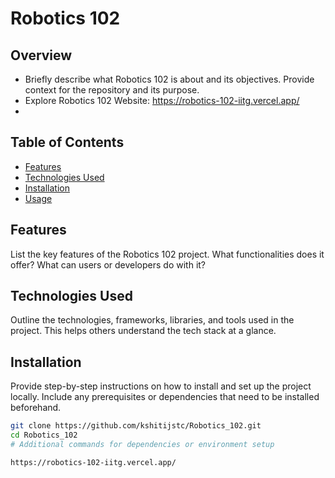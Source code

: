 # Robotics 102

## Overview
- Briefly describe what Robotics 102 is about and its objectives. Provide context for the repository and its purpose.
- Explore Robotics 102 Website:  https://robotics-102-iitg.vercel.app/
- 
## Table of Contents
- [Features](#features)
- [Technologies Used](#technologies-used)
- [Installation](#installation)
- [Usage](#usage)

## Features
List the key features of the Robotics 102 project. What functionalities does it offer? What can users or developers do with it?

## Technologies Used
Outline the technologies, frameworks, libraries, and tools used in the project. This helps others understand the tech stack at a glance.

## Installation
Provide step-by-step instructions on how to install and set up the project locally. Include any prerequisites or dependencies that need to be installed beforehand.

```sh
git clone https://github.com/kshitijstc/Robotics_102.git
cd Robotics_102
# Additional commands for dependencies or environment setup

https://robotics-102-iitg.vercel.app/
